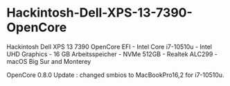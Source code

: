 # Hackintosh-Dell-XPS-13-7390-OpenCore

Hackintosh Dell XPS 13 7390 OpenCore EFI - Intel Core i7-10510u - Intel UHD Graphics - 16 GB Arbeitsspeicher - NVMe 512GB - Realtek ALC299 - macOS Big Sur and Monterey


OpenCore 0.8.0 Update : changed smbios to MacBookPro16,2 for i7-10510u.
